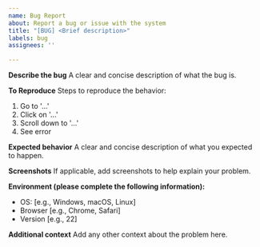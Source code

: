 ```yaml
---
name: Bug Report
about: Report a bug or issue with the system
title: "[BUG] <Brief description>"
labels: bug
assignees: ''

---
```


**Describe the bug**
A clear and concise description of what the bug is.

**To Reproduce**
Steps to reproduce the behavior:
1. Go to '...'
2. Click on '...'
3. Scroll down to '...'
4. See error

**Expected behavior**
A clear and concise description of what you expected to happen.

**Screenshots**
If applicable, add screenshots to help explain your problem.

**Environment (please complete the following information):**
- OS: [e.g., Windows, macOS, Linux]
- Browser [e.g., Chrome, Safari]
- Version [e.g., 22]

**Additional context**
Add any other context about the problem here.